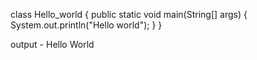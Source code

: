 class Hello_world
{
  public static void main(String[] args)
  {
    System.out.println("Hello world");
  }
}

output -  Hello World
